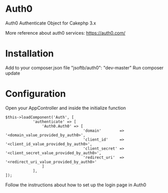 # Auth0
Auth0 Authenticate Object for Cakephp 3.x

More reference about auth0 services: https://auth0.com/

# Installation
Add to your composer.json file "jsoftb/auth0": "dev-master"
Run composer update

# Configuration

Open your AppController and inside the initialize function
```
$this->loadComponent('Auth', [
            'authenticate' => [
                'Auth0.Auth0' => [
                                  'domain'        => '<domain_value_provided_by_auth0>',
                                  'client_id'     => '<client_id_value_provided_by_auth0>',
                                  'client_secret' => '<client_secret_value_provided_by_auth0>',
                                  'redirect_uri'  => '<redirect_uri_value_provided_by_auth0>'
                ]
            ],
]);
```

Follow the instructions about how to set up the login page in Auth0

